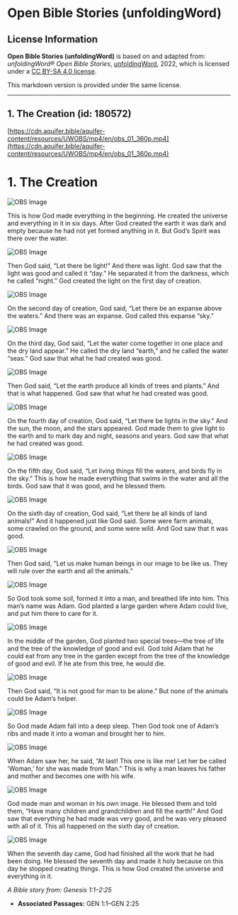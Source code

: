 # Open Bible Stories (unfoldingWord)

## License Information

**Open Bible Stories (unfoldingWord)** is based on and adapted from: _unfoldingWord® Open Bible Stories_, [unfoldingWord](https://unfoldingword.org/utw), 2022, which is licensed under a [CC BY-SA 4.0 license](https://creativecommons.org/licenses/by-sa/4.0/legalcode.en).

This markdown version is provided under the same license.



--------------------------------

## 1. The Creation (id: 180572)

[https://cdn.aquifer.bible/aquifer-content/resources/UWOBS/mp4/en/obs_01_360p.mp4](https://cdn.aquifer.bible/aquifer-content/resources/UWOBS/mp4/en/obs_01_360p.mp4)

1\. The Creation
================

![OBS Image](https://cdn.aquifer.bible/aquifer-content/resources/UWOBS/jpg/360px/obs-en-01-01.jpg)

This is how God made everything in the beginning. He created the universe and everything in it in six days. After God created the earth it was dark and empty because he had not yet formed anything in it. But God’s Spirit was there over the water.

![OBS Image](https://cdn.aquifer.bible/aquifer-content/resources/UWOBS/jpg/360px/obs-en-01-02.jpg)

Then God said, “Let there be light!” And there was light. God saw that the light was good and called it “day.” He separated it from the darkness, which he called “night.” God created the light on the first day of creation.

![OBS Image](https://cdn.aquifer.bible/aquifer-content/resources/UWOBS/jpg/360px/obs-en-01-03.jpg)

On the second day of creation, God said, “Let there be an expanse above the waters.” And there was an expanse. God called this expanse “sky.”

![OBS Image](https://cdn.aquifer.bible/aquifer-content/resources/UWOBS/jpg/360px/obs-en-01-04.jpg)

On the third day, God said, “Let the water come together in one place and the dry land appear.” He called the dry land “earth,” and he called the water “seas.” God saw that what he had created was good.

![OBS Image](https://cdn.aquifer.bible/aquifer-content/resources/UWOBS/jpg/360px/obs-en-01-05.jpg)

Then God said, “Let the earth produce all kinds of trees and plants.” And that is what happened. God saw that what he had created was good.

![OBS Image](https://cdn.aquifer.bible/aquifer-content/resources/UWOBS/jpg/360px/obs-en-01-06.jpg)

On the fourth day of creation, God said, “Let there be lights in the sky.” And the sun, the moon, and the stars appeared. God made them to give light to the earth and to mark day and night, seasons and years. God saw that what he had created was good.

![OBS Image](https://cdn.aquifer.bible/aquifer-content/resources/UWOBS/jpg/360px/obs-en-01-07.jpg)

On the fifth day, God said, “Let living things fill the waters, and birds fly in the sky.” This is how he made everything that swims in the water and all the birds. God saw that it was good, and he blessed them.

![OBS Image](https://cdn.aquifer.bible/aquifer-content/resources/UWOBS/jpg/360px/obs-en-01-08.jpg)

On the sixth day of creation, God said, “Let there be all kinds of land animals!” And it happened just like God said. Some were farm animals, some crawled on the ground, and some were wild. And God saw that it was good.

![OBS Image](https://cdn.aquifer.bible/aquifer-content/resources/UWOBS/jpg/360px/obs-en-01-09.jpg)

Then God said, “Let us make human beings in our image to be like us. They will rule over the earth and all the animals.”

![OBS Image](https://cdn.aquifer.bible/aquifer-content/resources/UWOBS/jpg/360px/obs-en-01-10.jpg)

So God took some soil, formed it into a man, and breathed life into him. This man’s name was Adam. God planted a large garden where Adam could live, and put him there to care for it.

![OBS Image](https://cdn.aquifer.bible/aquifer-content/resources/UWOBS/jpg/360px/obs-en-01-11.jpg)

In the middle of the garden, God planted two special trees—the tree of life and the tree of the knowledge of good and evil. God told Adam that he could eat from any tree in the garden except from the tree of the knowledge of good and evil. If he ate from this tree, he would die.

![OBS Image](https://cdn.aquifer.bible/aquifer-content/resources/UWOBS/jpg/360px/obs-en-01-12.jpg)

Then God said, “It is not good for man to be alone.” But none of the animals could be Adam’s helper.

![OBS Image](https://cdn.aquifer.bible/aquifer-content/resources/UWOBS/jpg/360px/obs-en-01-13.jpg)

So God made Adam fall into a deep sleep. Then God took one of Adam’s ribs and made it into a woman and brought her to him.

![OBS Image](https://cdn.aquifer.bible/aquifer-content/resources/UWOBS/jpg/360px/obs-en-01-14.jpg)

When Adam saw her, he said, “At last! This one is like me! Let her be called ‘Woman,’ for she was made from Man.” This is why a man leaves his father and mother and becomes one with his wife.

![OBS Image](https://cdn.aquifer.bible/aquifer-content/resources/UWOBS/jpg/360px/obs-en-01-15.jpg)

God made man and woman in his own image. He blessed them and told them, “Have many children and grandchildren and fill the earth!” And God saw that everything he had made was very good, and he was very pleased with all of it. This all happened on the sixth day of creation.

![OBS Image](https://cdn.aquifer.bible/aquifer-content/resources/UWOBS/jpg/360px/obs-en-01-16.jpg)

When the seventh day came, God had finished all the work that he had been doing. He blessed the seventh day and made it holy because on this day he stopped creating things. This is how God created the universe and everything in it.

*A Bible story from: Genesis 1:1–2:25*

* **Associated Passages:** GEN 1:1–GEN 2:25

